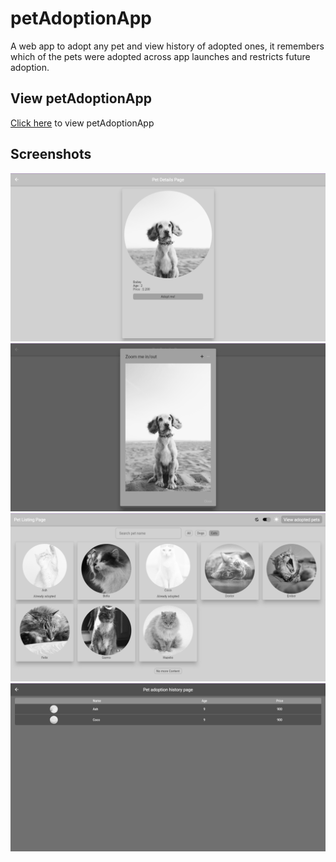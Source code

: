 # petAdoptionApp

A web app to adopt any pet and view history of adopted ones, it remembers which of the pets were adopted across app launches and restricts future adoption.

## View petAdoptionApp

<p>
  <a href="https://petadoptionapp-8af03.web.app/">Click here</a> to view petAdoptionApp
</p>

## Screenshots

![petDetailsPage](screenshots/petDetailsPage.png)
![petZoomInOutPopUp](screenshots/petZoomInOutPopUp.png)
![petAfterAdoptedPage](screenshots/petAfterAdoptedPage.png)
![petAdoptedHistoryPage](screenshots/petAdoptedHistoryPage.png)




